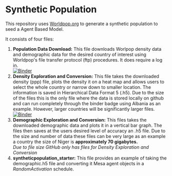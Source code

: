 # Synthetic Population 



This repository uses [Worldpop.org](https://www.worldpop.org/) to generate a synthetic population to seed a Agent Based Model. 

It consists of four files: 

1. **Population Data Download:** This file downloads Worlpop density data and demographic data for the desired country of interest using Worldpop's file transfer protocol (ftp) procedures. It does require a log in. <br> 
[![Binder](https://mybinder.org/badge_logo.svg)](https://mybinder.org/v2/gh/projectmesadata/syntheticpopulation/HEAD?urlpath=Population_Data_Download.ipynb)
2. **Density Exploration and Conversion:** This file takes the downloaded density (ppp) file, plots the density it on a heat map and allows users to select the whole country or narrow down to smaller location. The information is saved in Hierarchical Data Format 5 (.h5). Due to the size of the files this is the only file where the data is stored locally on github and can run completely through the binder badge using Albania as an example. However, larger countries will be significantly larger files.<br> 
[![Binder](https://mybinder.org/badge_logo.svg)](https://mybinder.org/v2/gh/projectmesadata/syntheticpopulation/HEAD?urlpath=Density%20Exploration%20and%20Conversion.ipynb)
3. **Demographic Exploration and Conversion:** This files takes the downloaded demographic data and plots it in a vertical bar graph. The files then saves at the users desired level of accuracy an .h5 file. Due to the size and number of data these files can be very large as an example a country the size of Niger is **approximately 70 gigabytes.** <br>
*Due to file size GitHub only has files for Density Exploration and Conversion*
4. **syntheticpopulation_starter:** This file provides an example of taking the demographic.h5 file and converting it Mesa agent objects in a *RandomActivation* schedule.    
